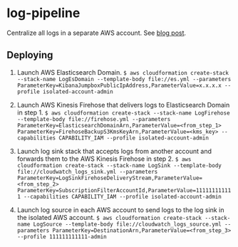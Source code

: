 # log-pipeline
Centralize all logs in a separate AWS account. See [blog post](https://blend.com/centralizing-logs-in-an-isolated-aws-account/).

## Deploying

1. Launch AWS Elasticsearch Domain.
`$ aws cloudformation create-stack --stack-name LogEsDomain --template-body file://es.yml --parameters ParameterKey=KibanaJumpboxPublicIpAddress,ParameterValue=x.x.x.x --profile isolated-account-admin`

2. Launch AWS Kinesis Firehose that delivers logs to Elasticsearch Domain in step 1.
`$ aws cloudformation create-stack --stack-name LogFirehose --template-body file://firehose.yml --parameters ParameterKey=ElasticsearchDomainArn,ParameterValue=<from_step_1> ParameterKey=FirehoseBackupS3KmsKeyArn,ParameterValue=<kms_key> --capabilities CAPABILITY_IAM --profile isolated-account-admin`

3. Launch log sink stack that accepts logs from another account and forwards them to the AWS Kinesis Firehose in step 2.
`$ aws cloudformation create-stack --stack-name LogSink --template-body file://cloudwatch_logs_sink.yml --parameters ParameterKey=LogSinkFirehoseDeliveryStream,ParameterValue=<from_step_2> ParameterKey=SubscriptionFilterAccountId,ParameterValue=111111111111 --capabilities CAPABILITY_IAM --profile isolated-account-admin`

4. Launch log source in each AWS account to send logs to the log sink in the isolated AWS account.
`$ aws cloudformation create-stack --stack-name LogSource --template-body file://cloudwatch_logs_source.yml --parameters ParameterKey=DestinationArn,ParameterValue=<from_step_3> --profile 111111111111-admin`

